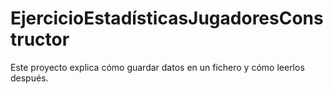 # EjercicioEstadísticasJugadoresConstructor

Este proyecto explica cómo guardar datos en un fichero y cómo leerlos después.
